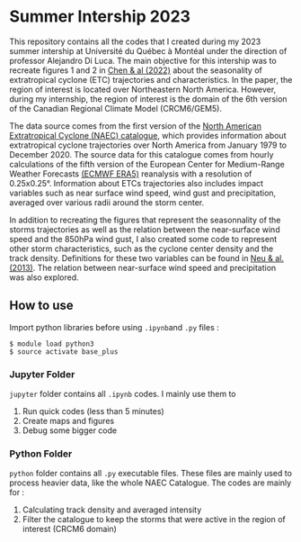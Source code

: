 # Summer Intership 2023

This repository contains all the codes that I created during my 2023 summer intership at Université du Québec à Montéal under the direction of professor Alejandro Di Luca. The main objective for this intership was to recreate figures 1 and 2 in [Chen & al (2022)](https://doi.org/10.1029/2022GL098776) about the seasonality of extratropical cyclone (ETC) trajectories and characteristics. In the paper, the region of interest is located over Northeastern North America. However, during my internship, the region of interest is the domain of the 6th version of the Canadian Regional Climate Model (CRCM6/GEM5).

The data source comes from the first version of the [North American Extratropical Cyclone (NAEC) catalogue](https://doi.org/10.5683/SP3/LH8OBV), which provides information about extratropical cyclone trajectories over North America from January 1979 to December 2020. The source data for this catalogue comes from hourly calculations of the fifth version of the European Center for Medium-Range Weather Forecasts [(ECMWF ERA5)](https://www.ecmwf.int/en/forecasts/dataset/ecmwf-reanalysis-v5) reanalysis with a resolution of 0.25x0.25°. Information about ETCs trajectories also includes impact variables such as near surface wind speed, wind gust and precipitation, averaged over various radii around the storm center. 

In addition to recreating the figures that represent the seasonnality of the storms trajectories as well as the relation between the near-surface wind speed and the 850hPa wind gust, I also created some code to represent other storm characteristics, such as the cyclone center density and the track density. Definitions for these two variables can be found in [Neu & al. (2013)](https://doi.org/10.1175/BAMS-D-11-00154.1). The relation between near-surface wind speed and precipitation was also explored. 


## How to use
Import python libraries before using `.ipynb`and `.py` files : 
```
$ module load python3
$ source activate base_plus
```

### Jupyter Folder
`jupyter` folder contains all `.ipynb` codes. I mainly use them to 

1. Run quick codes (less than 5 minutes)  
2. Create maps and figures  
3. Debug some bigger code  
   
### Python Folder
`python` folder contains all `.py` executable files. These files are mainly used to process heavier data, like the whole NAEC Catalogue. The codes are mainly for :  

1. Calculating track density and averaged intensity
2. Filter the catalogue to keep the storms that were active in the region of interest (CRCM6 domain)







